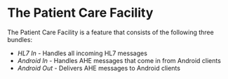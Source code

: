 The Patient Care Facility
========

The Patient Care Facility is a feature that consists of the following three bundles:
* *HL7 In* - Handles all incoming HL7 messages
* *Android In* - Handles AHE messages that come in from Android clients
* *Android Out* - Delivers AHE messages to Android clients

